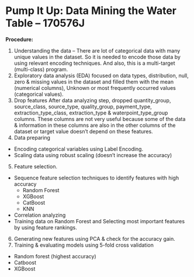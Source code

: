 # Pump It Up: Data Mining the Water Table  – 170576J

**Procedure:**
1.	Understanding the data – There are lot of categorical data with many unique values in the dataset. So it is needed to encode those data by using relevant encoding techniques. And also, this is a multi-target (multi-class) program.
2.	Exploratory data analysis (EDA)
  focused on data types, distribution, null, zero & missing values in the dataset and filled them with the mean (numerical columns), Unknown or most frequently occurred values (categorical values).
3.	Drop features
  After data analyzing step, dropped quantity_group, source_class, source_type, quality_group, payment_type, extraction_type_class, extraction_type & waterpoint_type_group columns. These columns are not very useful because some of the data & information in these columns are also in the other columns of the dataset or target value doesn’t depend on these features. 
4.	Data preparing
  -	Encoding categorical variables using Label Encoding.
  - Scaling data using robust scaling (doesn’t increase the accuracy)
5.	Feature selection.
  - Sequence feature selection techniques to identify features with high accuracy
    -	Random Forest
    -	XGBoost
    -	CatBoost
    -	KNN
  -	Correlation analyzing
  -	Training data on Random Forest and Selecting most important features by using feature rankings.
6.	Generating new features using PCA & check for the accuracy gain.
7.	Training & evaluating models using 5-fold cross validation
  -	Random forest (highest accuracy)
  -	Catboost
  -	XGBoost




